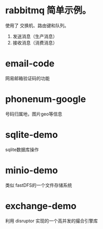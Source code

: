# rabbitmq 简单示例。

使用了 交换机、路由键和队列。

1. 发送消息（生产消息）
2. 接收消息（消费消息）

# email-code

网易邮箱验证码的功能


# phonenum-google

号码归属地，图片geo等信息

# sqlite-demo

sqlite数据库操作

# minio-demo

类似 fastDFS的一个文件存储系统

# exchange-demo

利用 disruptor 实现的一个高并发的撮合引擎库

